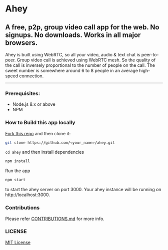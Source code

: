 # Ahey

## A free, p2p, group video call app for the web. No signups. No downloads. Works in all major browsers.

Ahey is built using WebRTC, so all your video, audio & text chat is peer-to-peer. Group video call is achieved using WebRTC mesh. So the quality of the call is inversely proportional to the number of people on the call. The sweet number is somewhere around 6 to 8 people in an average high-speed connection.

---

### Prerequisites:

- Node.js 8.x or above
- NPM

### How to Build this app locally

[Fork this repo](https://github.com/vasanthv/ahey/fork) and then clone it:

```bash
git clone https://github.com/<your_name>/ahey.git
```

`cd ahey` and then install dependencies

```bash
npm install
```

Run the app

```bash
npm start
```

to start the ahey server on port 3000. Your ahey instance will be running on http://localhost:3000.

### Contributions

Please refer <a href="https://github.com/vasanthv/ahey/blob/master/markdowns/CONTRIBUTIONS.md">CONTRIBUTIONS.md</a> for more info.

### LICENSE

<a href="https://github.com/vasanthv/ahey/blob/master/LICENSE">MIT License</a>
